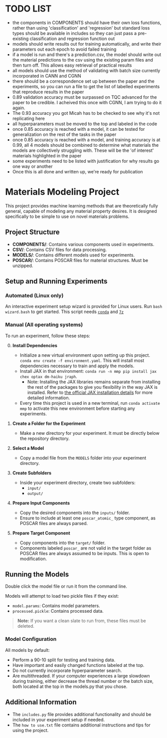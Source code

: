 # TODO LIST

- the components in COMPONENTS should have their own loss functions, rather than using 'classification' and 'regression' but standard loss types should be available in includes so they can just pass a pre-existing classification and regression function out
- models should write results out for training automatically, and write their parameters out each epoch to avoid failed training
- if a model is run and there's a prediction.csv, the model should write out the material predictions to the csv using the existing param files and then turn off. This allows easy retrieval of practical results
- all models should use the method of validating with batch size currently incorporated in CANN and CGNN
- there should be a correspondence set up between the paper and the experiments, so you can run a file to get the list of labelled experiments that reproduce results in the paper
- 0.89 validation accuracy must be surpassed on TQC advanced for the paper to be credible. I acheived this once with CGNN, I am trying to do it again.
- The 0.93 accuracy you got Micah has to be checked to see why it's not replicating here
- all hyperparameters must be moved to the top and labeled in the code
- once 0.85 accuracy is reached with a model, it can be tested for generalization on the rest of the tasks in the paper
- once 0.85 accuracy is reached with a model, and training accuracy is at 0.99, all 4 models should be combined to determine what materials the models are collectively struggling with. These will be the 'of interest' materials highlighted in the paper
- some experiments need to be listed with justification for why results go one way or another
- Once this is all done and written up, we're ready for publication



# Materials Modeling Project

This project provides machine learning methods that are theoretically fully general, capable of modeling any material property desires. It is designed specifically to be simple to use on novel materials problems.

## Project Structure

- **COMPONENTS/**: Contains various components used in experiments.
- **CSV/**: Contains CSV files for data processing.
- **MODELS/**: Contains different models used for experiments.
- **POSCAR/**: Contains POSCAR files for material structures. Must be unzipped.

## Setup and Running Experiments

### Automated (Linux only)

An interactive experiment setup wizard is provided for Linux users. Run `bash wizard.bash` to get started. This script needs [`conda`](https://docs.conda.io/projects/conda/en/latest/user-guide/install/linux.html) and [`7z`](https://www.7-zip.org/download.html)

### Manual (All operating systems)

To run an experiment, follow these steps:

0. **Install Dependencies**
   - Initialize a new virtual environment upon setting up this project.
   `conda env create -f environment.yaml`. This will install most dependencies necessary to train and apply the models.
   - Install JAX in that environment: `conda run -n mmp pip install jax chex optax dm-haiku jraph`.
      - Note: Installing the JAX libraries remains separate from installing the rest of the packages to give you flexibility in the way JAX is installed. Refer to [the official JAX installation details](https://jax.readthedocs.io/en/latest/installation.html) for more detailed information.
   - Every time this project is used in a new terminal, run `conda activate mmp` to activate this new environment before starting any experiments.

1. **Create a Folder for the Experiment**
   - Make a new directory for your experiment. It must be directly below the repository directory.

2. **Select a Model**
   - Copy a model file from the `MODELS` folder into your experiment directory.

3. **Create Subfolders**
   - Inside your experiment directory, create two subfolders:
     - `input/`
     - `output/`

4. **Prepare Input Components**
   - Copy the desired components into the `inputs/` folder.
   - Ensure to include at least one `poscar_atomic_` type component, as POSCAR files are always parsed.

5. **Prepare Target Component**
   - Copy components into the `target/` folder.
   - Components labeled `poscar_` are not valid in the target folder as POSCAR files are always assumed to be inputs. This is open to modification.

## Running the Models

Double click the model file or run it from the command line.

Models will attempt to load two pickle files if they exist:
- `model.params`: Contains model parameters.
- `processed.pickle`: Contains processed data.

> **Note:** If you want a clean slate to run from, these files must be deleted.

### Model Configuration

All models by default:
- Perform a 90-10 split for testing and training data.
- Have important and easily changed functions labeled at the top.
- Do not currently incorporate hyperparameter search.
- Are multithreaded. If your computer experiences a large slowdown during training, either decrease the thread number or the batch size, both located at the top in the models.py that you chose.

## Additional Information

- The `includes.py` file provides additional functionality and should be included in your experiment setup if needed.
- The `how to use.txt` file contains additional instructions and tips for using the project.

